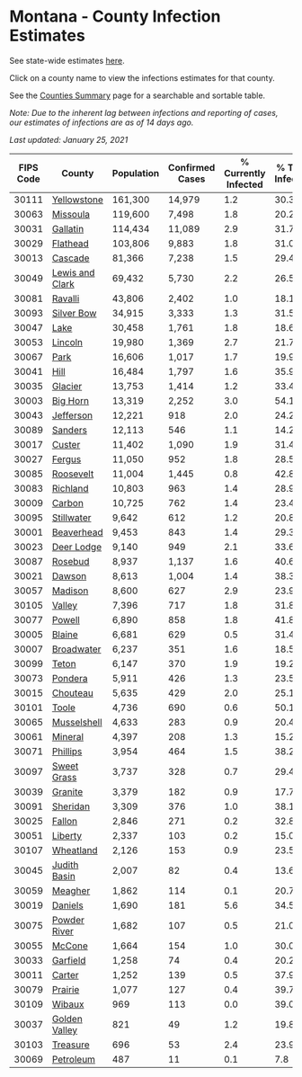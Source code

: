 # Montana - County Infection Estimates

See state-wide estimates [here](/infections/us-mt).

Click on a county name to view the infections estimates for that county.

See the [Counties Summary](/infections/summary-counties) page for a searchable and sortable table.

*Note: Due to the inherent lag between infections and reporting of cases, our estimates of infections are as of 14 days ago.*

*Last updated: January 25, 2021*

|   FIPS Code |                             County |   Population |   Confirmed Cases |   % Currently Infected |   % Total Infected |
|-------------|------------------------------------|--------------|-------------------|------------------------|--------------------|
|       30111 |         [Yellowstone](yellowstone) |      161,300 |            14,979 |                    1.2 |               30.3 |
|       30063 |               [Missoula](missoula) |      119,600 |             7,498 |                    1.8 |               20.2 |
|       30031 |               [Gallatin](gallatin) |      114,434 |            11,089 |                    2.9 |               31.7 |
|       30029 |               [Flathead](flathead) |      103,806 |             9,883 |                    1.8 |               31.0 |
|       30013 |                 [Cascade](cascade) |       81,366 |             7,238 |                    1.5 |               29.4 |
|       30049 | [Lewis and Clark](lewis-and-clark) |       69,432 |             5,730 |                    2.2 |               26.5 |
|       30081 |                 [Ravalli](ravalli) |       43,806 |             2,402 |                    1.0 |               18.1 |
|       30093 |           [Silver Bow](silver-bow) |       34,915 |             3,333 |                    1.3 |               31.5 |
|       30047 |                       [Lake](lake) |       30,458 |             1,761 |                    1.8 |               18.6 |
|       30053 |                 [Lincoln](lincoln) |       19,980 |             1,369 |                    2.7 |               21.7 |
|       30067 |                       [Park](park) |       16,606 |             1,017 |                    1.7 |               19.9 |
|       30041 |                       [Hill](hill) |       16,484 |             1,797 |                    1.6 |               35.9 |
|       30035 |                 [Glacier](glacier) |       13,753 |             1,414 |                    1.2 |               33.4 |
|       30003 |               [Big Horn](big-horn) |       13,319 |             2,252 |                    3.0 |               54.1 |
|       30043 |             [Jefferson](jefferson) |       12,221 |               918 |                    2.0 |               24.2 |
|       30089 |                 [Sanders](sanders) |       12,113 |               546 |                    1.1 |               14.2 |
|       30017 |                   [Custer](custer) |       11,402 |             1,090 |                    1.9 |               31.4 |
|       30027 |                   [Fergus](fergus) |       11,050 |               952 |                    1.8 |               28.5 |
|       30085 |             [Roosevelt](roosevelt) |       11,004 |             1,445 |                    0.8 |               42.8 |
|       30083 |               [Richland](richland) |       10,803 |               963 |                    1.4 |               28.9 |
|       30009 |                   [Carbon](carbon) |       10,725 |               762 |                    1.4 |               23.4 |
|       30095 |           [Stillwater](stillwater) |        9,642 |               612 |                    1.2 |               20.8 |
|       30001 |           [Beaverhead](beaverhead) |        9,453 |               843 |                    1.4 |               29.3 |
|       30023 |           [Deer Lodge](deer-lodge) |        9,140 |               949 |                    2.1 |               33.6 |
|       30087 |                 [Rosebud](rosebud) |        8,937 |             1,137 |                    1.6 |               40.6 |
|       30021 |                   [Dawson](dawson) |        8,613 |             1,004 |                    1.4 |               38.3 |
|       30057 |                 [Madison](madison) |        8,600 |               627 |                    2.9 |               23.9 |
|       30105 |                   [Valley](valley) |        7,396 |               717 |                    1.8 |               31.8 |
|       30077 |                   [Powell](powell) |        6,890 |               858 |                    1.8 |               41.8 |
|       30005 |                   [Blaine](blaine) |        6,681 |               629 |                    0.5 |               31.4 |
|       30007 |           [Broadwater](broadwater) |        6,237 |               351 |                    1.6 |               18.5 |
|       30099 |                     [Teton](teton) |        6,147 |               370 |                    1.9 |               19.2 |
|       30073 |                 [Pondera](pondera) |        5,911 |               426 |                    1.3 |               23.5 |
|       30015 |               [Chouteau](chouteau) |        5,635 |               429 |                    2.0 |               25.1 |
|       30101 |                     [Toole](toole) |        4,736 |               690 |                    0.6 |               50.1 |
|       30065 |         [Musselshell](musselshell) |        4,633 |               283 |                    0.9 |               20.4 |
|       30061 |                 [Mineral](mineral) |        4,397 |               208 |                    1.3 |               15.2 |
|       30071 |               [Phillips](phillips) |        3,954 |               464 |                    1.5 |               38.2 |
|       30097 |         [Sweet Grass](sweet-grass) |        3,737 |               328 |                    0.7 |               29.4 |
|       30039 |                 [Granite](granite) |        3,379 |               182 |                    0.9 |               17.7 |
|       30091 |               [Sheridan](sheridan) |        3,309 |               376 |                    1.0 |               38.1 |
|       30025 |                   [Fallon](fallon) |        2,846 |               271 |                    0.2 |               32.8 |
|       30051 |                 [Liberty](liberty) |        2,337 |               103 |                    0.2 |               15.0 |
|       30107 |             [Wheatland](wheatland) |        2,126 |               153 |                    0.9 |               23.5 |
|       30045 |       [Judith Basin](judith-basin) |        2,007 |                82 |                    0.4 |               13.6 |
|       30059 |                 [Meagher](meagher) |        1,862 |               114 |                    0.1 |               20.7 |
|       30019 |                 [Daniels](daniels) |        1,690 |               181 |                    5.6 |               34.5 |
|       30075 |       [Powder River](powder-river) |        1,682 |               107 |                    0.5 |               21.0 |
|       30055 |                   [McCone](mccone) |        1,664 |               154 |                    1.0 |               30.0 |
|       30033 |               [Garfield](garfield) |        1,258 |                74 |                    0.4 |               20.2 |
|       30011 |                   [Carter](carter) |        1,252 |               139 |                    0.5 |               37.9 |
|       30079 |                 [Prairie](prairie) |        1,077 |               127 |                    0.4 |               39.7 |
|       30109 |                   [Wibaux](wibaux) |          969 |               113 |                    0.0 |               39.0 |
|       30037 |     [Golden Valley](golden-valley) |          821 |                49 |                    1.2 |               19.8 |
|       30103 |               [Treasure](treasure) |          696 |                53 |                    2.4 |               23.9 |
|       30069 |             [Petroleum](petroleum) |          487 |                11 |                    0.1 |                7.8 |